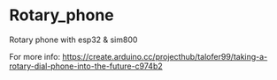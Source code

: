 # Rotary_phone
Rotary phone with esp32 &amp; sim800

For more info: 
https://create.arduino.cc/projecthub/talofer99/taking-a-rotary-dial-phone-into-the-future-c974b2